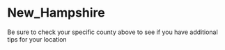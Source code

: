 # New_Hampshire
Be sure to check your specific county above to see if you have additional tips for your location
